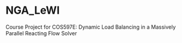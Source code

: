 # NGA_LeWI
Course Project for COS597E: Dynamic Load Balancing in a Massively Parallel Reacting Flow Solver

